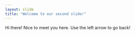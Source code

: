 ```yaml
---
layout: slide
title: "Welcome to our second slide!"
---
```

Hi there! Nice to meet you here.
Use the left arrow to go back!